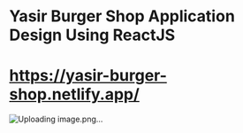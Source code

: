 # Yasir Burger Shop Application Design Using ReactJS
# https://yasir-burger-shop.netlify.app/
![Uploading image.png…]()
